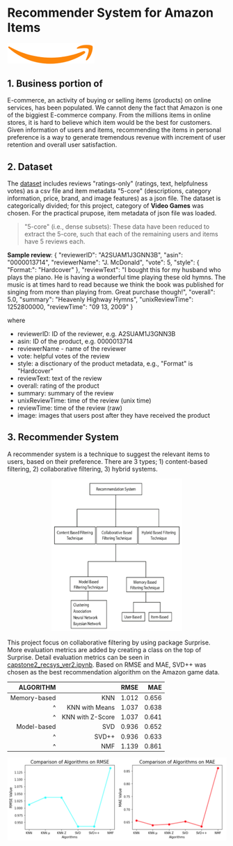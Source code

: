 # Recommender System for Amazon Items
<img src="./img/amazon.png" alt="Drawing" style="width: 200px;"/>

## 1. Business portion of 
E-commerce, an activity of buying or selling items (products) on online services, has been populated. We cannot deny the fact that Amazon is one of the biggiest E-commerce company. From the millions items in online stores, it is hard to believe which item would be the best for customers. Given information of users and items, recommending the items in personal preference is a way to generate tremendous revenue with increment of user retention and overall user satisfaction. 

## 2. Dataset
The [dataset](https://nijianmo.github.io/amazon/index.html) includes reviews "ratings-only" (ratings, text, helpfulness votes) as a csv file and item metadata "5-core" (descriptions, category information, price, brand, and image features) as a json file. The dataset is categorically divided; for this project, category of **Video Games** was chosen. For the practical prupose, item metadata of json file was loaded. 

> "5-core" (i.e., dense subsets): These data have been reduced to extract the 5-core, such that each of the remaining users and items have 5 reviews each.

**Sample review**:
{
  "reviewerID": "A2SUAM1J3GNN3B",
  "asin": "0000013714",
  "reviewerName": "J. McDonald",
  "vote": 5,
  "style": {
    "Format:": "Hardcover"
  },
  "reviewText": "I bought this for my husband who plays the piano.  He is having a wonderful time playing these old hymns.  The music  is at times hard to read because we think the book was published for singing from more than playing from.  Great purchase though!",
  "overall": 5.0,
  "summary": "Heavenly Highway Hymns",
  "unixReviewTime": 1252800000,
  "reviewTime": "09 13, 2009"
}

where

- reviewerID: ID of the reviewer, e.g. A2SUAM1J3GNN3B
- asin: ID of the product, e.g. 0000013714
- reviewerName - name of the reviewer
- vote: helpful votes of the review
- style: a disctionary of the product metadata, e.g., "Format" is "Hardcover"
- reviewText: text of the review
- overall: rating of the product
- summary: summary of the review
- unixReviewTime: time of the review (unix time)
- reviewTime: time of the review (raw)
- image: images that users post after they have received the product

## 3. Recommender System
A recommender system is a technique to suggest the relevant items to users, based on their preference. There are 3 types; 1) content-based filtering, 2) collaborative filtering, 3) hybrid systems. 
<p align="center">
<img src="./img/cf_type.png" width="300" height="350">
</p>

This project focus on collaborative filtering by using package Surprise. More evaluation metrics are added by creating a class on the top of Surprise. Detail evaluation metrics can be seen in [capstone2_recsys_ver2.ipynb](https://github.com/pnut2357/Rec-Sys-Amazon/blob/main/capstone2_recsys_ver2.ipynb). Based on 
RMSE and MAE, SVD++ was chosen as the best recommendation algorithm on the Amazon game data. 

<p align="center">
  
|                ALGORITHM               ||       RMSE      |     MAE    |
| -----------------: | -----------------: | --------------: | ---------: |
|      Memory-based  |         KNN        |        1.012    |    0.656   |
|      ^             |   KNN with Means   |        1.037    |    0.638   |
| ^                  |  KNN with Z-Score  |        1.037    |    0.641   |
|      Model-based   |         SVD        |        0.936    |    0.652   |
| ^                  |         SVD++      |        0.936    |    0.633   |
| ^                  |         NMF        |        1.139    |    0.861   |

</p>

<p align="center">
<img src="./img/result.png" width="600" >
</p>
